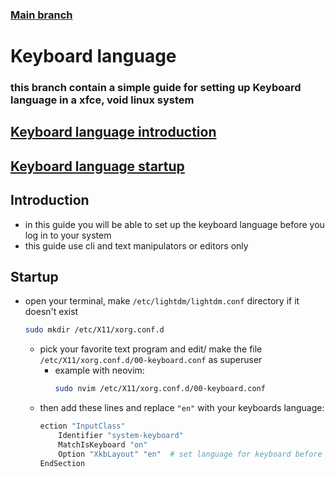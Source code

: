 ### [Main branch](https://github.com/P-OEM/P-OEM-s-void-setup)

# Keyboard language

### this branch contain a simple guide for setting up Keyboard language in a xfce, void linux system

## [Keyboard language introduction](#introduction)
## [Keyboard language startup](#startup)

## Introduction
* in this guide you will be able to set up the keyboard language before you log in to your system
* this guide use cli and text manipulators or editors only

## Startup
* open your terminal, make `/etc/lightdm/lightdm.conf` directory if it doesn't exist
    ```sh
    sudo mkdir /etc/X11/xorg.conf.d
    ```
    * pick your favorite text program and edit/ make the file `/etc/X11/xorg.conf.d/00-keyboard.conf` as superuser
        * example with neovim:
            ```sh
            sudo nvim /etc/X11/xorg.conf.d/00-keyboard.conf
            ```
    * then add these lines and replace `"en"` with your keyboards language:
        ```sh
        ection "InputClass"
            Identifier "system-keyboard"
            MatchIsKeyboard "on"
            Option "XkbLayout" "en"  # set language for keyboard before login (en, fr, de)
        EndSection
        ```
